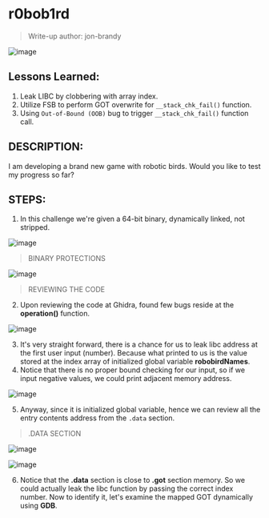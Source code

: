 # r0bob1rd
> Write-up author: jon-brandy

![image](https://github.com/user-attachments/assets/bfbb32ec-47d7-49f2-b7f6-87a5e801f3a5)


## Lessons Learned:
1. Leak LIBC by clobbering with array index.
2. Utilize FSB to perform GOT overwrite for `__stack_chk_fail()` function.
3. Using `Out-of-Bound (OOB)` bug to trigger `__stack_chk_fail()` function call.

## DESCRIPTION:

<p align="justify">I am developing a brand new game with robotic birds. Would you like to test my progress so far?</p>

## STEPS:

1. In this challenge we're given a 64-bit binary, dynamically linked, not stripped.

![image](https://github.com/user-attachments/assets/8252e70c-0f1d-46e0-8ee0-2689917d3216)

> BINARY PROTECTIONS

![image](https://github.com/user-attachments/assets/e120d82d-1c0e-4764-a3b9-da22510c16d3)

> REVIEWING THE CODE

2. Upon reviewing the code at Ghidra, found few bugs reside at the **operation()** function.

![image](https://github.com/user-attachments/assets/e7b166eb-9c58-4ebc-9090-6cbd8588e519)


3. It's very straight forward, there is a chance for us to leak libc address at the first user input (number). Because what printed to us is the value stored at the index array of initialized global variable **robobirdNames**.
4. Notice that there is no proper bound checking for our input, so if we input negative values, we could print adjacent memory address.

![image](https://github.com/user-attachments/assets/d4078e0d-16e0-4d52-a62a-b6657306453b)

5. Anyway, since it is initialized global variable, hence we can review all the entry contents address from the `.data` section.

> .DATA SECTION


![image](https://github.com/user-attachments/assets/e7b62d7d-ce07-4530-bcef-54d271a13e98)


![image](https://github.com/user-attachments/assets/2e198915-7642-4e8b-9451-38d6f2eb0b5e)


6. Notice that the **.data** section is close to **.got** section memory. So we could actually leak the libc function by passing the correct index number. Now to identify it, let's examine the mapped GOT dynamically using **GDB**.


